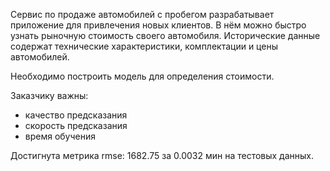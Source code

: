 Сервис по продаже автомобилей с пробегом разрабатывает приложение для привлечения новых клиентов. 
В нём можно быстро узнать рыночную стоимость своего автомобиля. 
Исторические данные содержат технические характеристики, комплектации и цены автомобилей. 

Необходимо построить модель для определения стоимости. 

Заказчику важны:

* качество предсказания
* скорость предсказания
* время обучения

Достигнута метрика rmse: 1682.75 за 0.0032 мин на тестовых данных.
